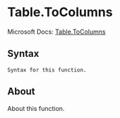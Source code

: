 ---
---

# Table.ToColumns

Microsoft Docs: [Table.ToColumns](https://docs.microsoft.com/en-us/powerquery-m/table-tocolumns)

## Syntax

```
Syntax for this function.
```

## About

About this function.


